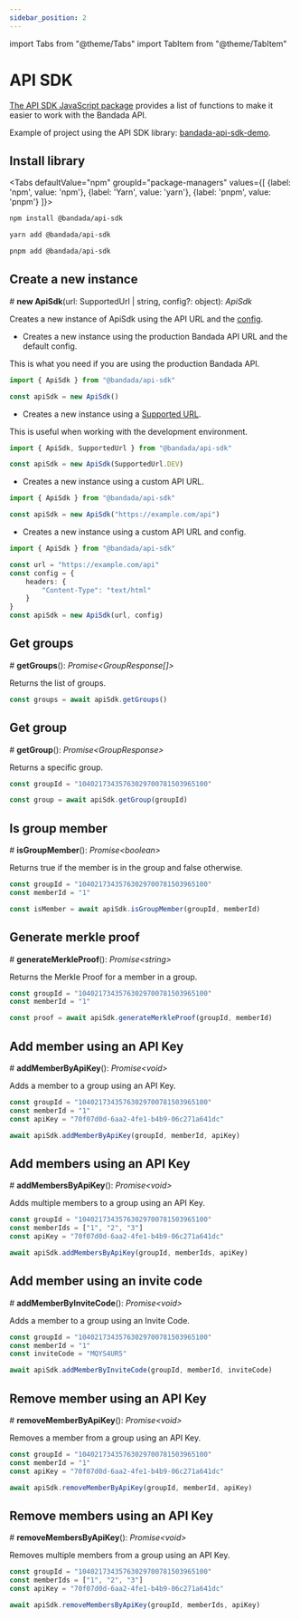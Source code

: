 ```yaml
---
sidebar_position: 2
---
```


import Tabs from "@theme/Tabs"
import TabItem from "@theme/TabItem"

# API SDK

[The API SDK JavaScript package](https://github.com/privacy-scaling-explorations/bandada/tree/main/libs/api-sdk) provides a list of functions to make it easier to work with the Bandada API. 

Example of project using the API SDK library: [bandada-api-sdk-demo](https://github.com/vplasencia/bandada-sdk-demo).

## Install library

<Tabs
defaultValue="npm"
groupId="package-managers"
values={[
{label: 'npm', value: 'npm'},
{label: 'Yarn', value: 'yarn'},
{label: 'pnpm', value: 'pnpm'}
]}>
<TabItem value="npm">

```bash
npm install @bandada/api-sdk
```

</TabItem>
<TabItem value="yarn">

```bash
yarn add @bandada/api-sdk
```

</TabItem>
<TabItem value="pnpm">

```bash
pnpm add @bandada/api-sdk
```

</TabItem>
</Tabs>

## Create a new instance

\# **new ApiSdk**(url: SupportedUrl | string, config?: object): _ApiSdk_

Creates a new instance of ApiSdk using the API URL and the [config](https://axios-http.com/docs/req_config).

-   Creates a new instance using the production Bandada API URL and the default config.

This is what you need if you are using the production Bandada API.

```ts
import { ApiSdk } from "@bandada/api-sdk"

const apiSdk = new ApiSdk()
```

-   Creates a new instance using a [Supported URL](https://github.com/privacy-scaling-explorations/bandada/blob/main/libs/api-sdk/src/types/index.ts#L43). 

This is useful when working with the development environment.

```ts
import { ApiSdk, SupportedUrl } from "@bandada/api-sdk"

const apiSdk = new ApiSdk(SupportedUrl.DEV)
```

-   Creates a new instance using a custom API URL.

```ts
import { ApiSdk } from "@bandada/api-sdk"

const apiSdk = new ApiSdk("https://example.com/api")
```

-   Creates a new instance using a custom API URL and config.

```ts
import { ApiSdk } from "@bandada/api-sdk"

const url = "https://example.com/api"
const config = {
    headers: {
        "Content-Type": "text/html"
    }
}
const apiSdk = new ApiSdk(url, config)
```

## Get groups

\# **getGroups**(): _Promise\<GroupResponse[]>_

Returns the list of groups.

```ts
const groups = await apiSdk.getGroups()
```

## Get group

\# **getGroup**(): _Promise\<GroupResponse>_

Returns a specific group.

```ts
const groupId = "10402173435763029700781503965100"

const group = await apiSdk.getGroup(groupId)
```

## Is group member

\# **isGroupMember**(): _Promise\<boolean>_

Returns true if the member is in the group and false otherwise.

```ts
const groupId = "10402173435763029700781503965100"
const memberId = "1"

const isMember = await apiSdk.isGroupMember(groupId, memberId)
```

## Generate merkle proof

\# **generateMerkleProof**(): _Promise\<string>_

Returns the Merkle Proof for a member in a group.

```ts
const groupId = "10402173435763029700781503965100"
const memberId = "1"

const proof = await apiSdk.generateMerkleProof(groupId, memberId)
```

## Add member using an API Key

\# **addMemberByApiKey**(): _Promise\<void>_

Adds a member to a group using an API Key.

```ts
const groupId = "10402173435763029700781503965100"
const memberId = "1"
const apiKey = "70f07d0d-6aa2-4fe1-b4b9-06c271a641dc"

await apiSdk.addMemberByApiKey(groupId, memberId, apiKey)
```

## Add members using an API Key

\# **addMembersByApiKey**(): _Promise\<void>_

Adds multiple members to a group using an API Key.

```ts
const groupId = "10402173435763029700781503965100"
const memberIds = ["1", "2", "3"]
const apiKey = "70f07d0d-6aa2-4fe1-b4b9-06c271a641dc"

await apiSdk.addMembersByApiKey(groupId, memberIds, apiKey)
```

## Add member using an invite code

\# **addMemberByInviteCode**(): _Promise\<void>_

Adds a member to a group using an Invite Code.

```ts
const groupId = "10402173435763029700781503965100"
const memberId = "1"
const inviteCode = "MQYS4UR5"

await apiSdk.addMemberByInviteCode(groupId, memberId, inviteCode)
```

## Remove member using an API Key

\# **removeMemberByApiKey**(): _Promise\<void>_

Removes a member from a group using an API Key.

```ts
const groupId = "10402173435763029700781503965100"
const memberId = "1"
const apiKey = "70f07d0d-6aa2-4fe1-b4b9-06c271a641dc"

await apiSdk.removeMemberByApiKey(groupId, memberId, apiKey)
```

## Remove members using an API Key

\# **removeMembersByApiKey**(): _Promise\<void>_

Removes multiple members from a group using an API Key.

```ts
const groupId = "10402173435763029700781503965100"
const memberIds = ["1", "2", "3"]
const apiKey = "70f07d0d-6aa2-4fe1-b4b9-06c271a641dc"

await apiSdk.removeMembersByApiKey(groupId, memberIds, apiKey)
```
